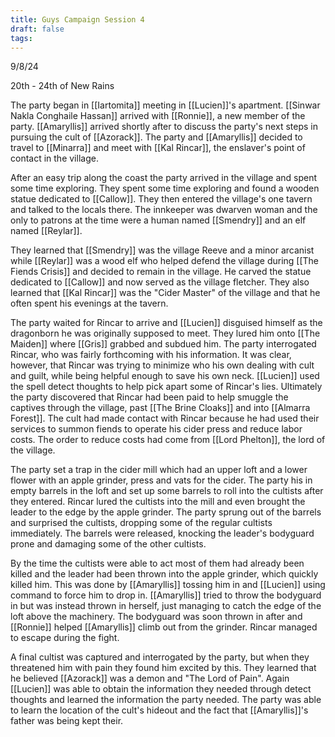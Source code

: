 ```yaml
---
title: Guys Campaign Session 4
draft: false
tags:
---
```

 
9/8/24

20th - 24th of New Rains

The party began in [[Iartomita]] meeting in [[Lucien]]'s apartment. [[Sinwar Nakla Conghaile Hassan]] arrived with [[Ronnie]], a new member of the party. [[Amaryllis]] arrived shortly after to discuss the party's next steps in pursuing the cult of [[Azorack]]. The party and [[Amaryllis]] decided to travel to [[Minarra]] and meet with [[Kal Rincar]], the enslaver's point of contact in the village. 

After an easy trip along the coast the party arrived in the village and spent some time exploring. They spent some time exploring and found a wooden statue dedicated to [[Callow]]. They then entered the village's one tavern and talked to the locals there. The innkeeper was dwarven woman and the only to patrons at the time were a human named [[Smendry]] and an elf named [[Reylar]]. 

They learned that [[Smendry]] was the village Reeve and a minor arcanist while [[Reylar]] was a wood elf who helped defend the village during [[The Fiends Crisis]] and decided to remain in the village. He carved the statue dedicated to [[Callow]] and now served as the village fletcher. They also learned that [[Kal Rincar]] was the "Cider Master" of the village and that he often spent his evenings at the tavern. 

The party waited for Rincar to arrive and [[Lucien]] disguised himself as the dragonborn he was originally supposed to meet. They lured him onto [[The Maiden]] where [[Gris]] grabbed and subdued him. The party interrogated Rincar, who was fairly forthcoming with his information. It was clear, however, that Rincar was trying to minimize who his own dealing with cult and guilt, while being helpful enough to save his own neck. [[Lucien]] used the spell detect thoughts to help pick apart some of Rincar's lies. Ultimately the party discovered that Rincar had been paid to help smuggle the captives through the village, past [[The Brine Cloaks]] and into [[Almarra Forest]]. The cult had made contact with Rincar because he had used their services to summon fiends to operate his cider press and reduce labor costs. The order to reduce costs had come from [[Lord Phelton]], the lord of the village. 

The party set a trap in the cider mill which had an upper loft and a lower flower with an apple grinder, press and vats for the cider. The party his in empty barrels in the loft and set up some barrels to roll into the cultists after they entered. Rincar lured the cultists into the mill and even brought the leader to the edge by the apple grinder. The party sprung out of the barrels and surprised the cultists, dropping some of the regular cultists immediately. The barrels were released, knocking the leader's bodyguard prone and damaging some of the other cultists. 

By the time the cultists were able to act most of them had already been killed and the leader had been thrown into the apple grinder, which quickly killed him. This was done by [[Amaryllis]] tossing him in and [[Lucien]] using command to force him to drop in. [[Amaryllis]] tried to throw the bodyguard in but was instead thrown in herself, just managing to catch the edge of the loft above the machinery. The bodyguard was soon thrown in after and [[Ronnie]] helped [[Amaryllis]] climb out from the grinder. Rincar managed to escape during the fight.

A final cultist was captured and interrogated by the party, but when they threatened him with pain they found him excited by this. They learned that he believed [[Azorack]] was a demon and "The Lord of Pain". Again [[Lucien]] was able to obtain the information they needed through detect thoughts and learned the information the party needed. The party was able to learn the location of the cult's hideout and the fact that [[Amaryllis]]'s father was being kept their. 